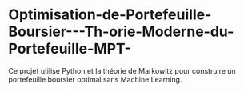 # Optimisation-de-Portefeuille-Boursier---Th-orie-Moderne-du-Portefeuille-MPT-
Ce projet utilise Python et la théorie de Markowitz pour construire un portefeuille boursier optimal sans Machine Learning.
